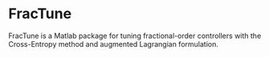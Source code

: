 # FracTune
FracTune is a Matlab package for tuning fractional-order controllers with the Cross-Entropy method and augmented Lagrangian formulation.
